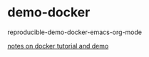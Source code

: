 # demo-docker
reproducible-demo-docker-emacs-org-mode

[notes on docker tutorial and demo](docker.org)
